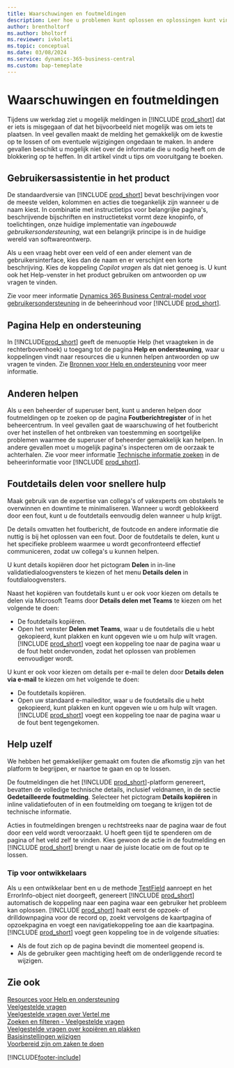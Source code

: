 ```yaml
---
title: Waarschuwingen en foutmeldingen
description: Leer hoe u problemen kunt oplossen en oplossingen kunt vinden voor foutmeldingen wanneer u in Business Central werkt.
author: brentholtorf
ms.author: bholtorf
ms.reviewer: ivkoleti
ms.topic: conceptual
ms.date: 03/08/2024
ms.service: dynamics-365-business-central
ms.custom: bap-temeplate
---
```

# <a name="warnings-and-error-messages"></a>Waarschuwingen en foutmeldingen

Tijdens uw werkdag ziet u mogelijk meldingen in [!INCLUDE [prod_short](includes/prod_short.md)] dat er iets is misgegaan of dat het bijvoorbeeld niet mogelijk was om iets te plaatsen. In veel gevallen maakt de melding het gemakkelijk om de kwestie op te lossen of om eventuele wijzigingen ongedaan te maken. In andere gevallen beschikt u mogelijk niet over de informatie die u nodig heeft om de blokkering op te heffen. In dit artikel vindt u tips om vooruitgang te boeken.  

## <a name="in-product-user-assistance"></a>Gebruikersassistentie in het product

De standaardversie van [!INCLUDE [prod_short](includes/prod_short.md)] bevat beschrijvingen voor de meeste velden, kolommen en acties die toegankelijk zijn wanneer u de naam kiest. In combinatie met instructietips voor belangrijke pagina's, beschrijvende bijschriften en instructietekst vormt deze knopinfo, of toelichtingen, onze huidige implementatie van *ingebouwde gebruikersondersteuning*, wat een belangrijk principe is in de huidige wereld van softwareontwerp.  

Als u een vraag hebt over een veld of een ander element van de gebruikersinterface, kies dan de naam en er verschijnt een korte beschrijving. Kies de koppeling *Copilot vragen* als dat niet genoeg is. U kunt ook het Help-venster in het product gebruiken om antwoorden op uw vragen te vinden.  

Zie voor meer informatie [Dynamics 365 Business Central-model voor gebruikersondersteuning](/dynamics365/business-central/dev-itpro/user-assistance) in de beheerinhoud voor [!INCLUDE [prod_short](includes/prod_short.md)].  

## <a name="help-and-support-page"></a>Pagina Help en ondersteuning

In [!INCLUDE[prod_short](includes/prod_short.md)] geeft de menuoptie Help (het vraagteken in de rechterbovenhoek) u toegang tot de pagina **Help en ondersteuning**, waar u koppelingen vindt naar resources die u kunnen helpen antwoorden op uw vragen te vinden. Zie [Bronnen voor Help en ondersteuning](product-help-and-support.md) voor meer informatie.  

## <a name="help-others"></a>Anderen helpen

Als u een beheerder of superuser bent, kunt u anderen helpen door foutmeldingen op te zoeken op de pagina **Foutberichtregister** of in het beheercentrum. In veel gevallen gaat de waarschuwing of het foutbericht over het instellen of het ontbreken van toestemming en soortgelijke problemen waarmee de superuser of beheerder gemakkelijk kan helpen. In andere gevallen moet u mogelijk pagina's inspecteren om de oorzaak te achterhalen. Zie voor meer informatie [Technische informatie zoeken](/dynamics365/business-central/dev-itpro/administration/manage-technical-support#finding-technical-information) in de beheerinformatie voor [!INCLUDE [prod_short](includes/prod_short.md)].  

## <a name="share-error-details-for-faster-assistance"></a>Foutdetails delen voor snellere hulp

Maak gebruik van de expertise van collega's of vakexperts om obstakels te overwinnen en downtime te minimaliseren. Wanneer u wordt geblokkeerd door een fout, kunt u de foutdetails eenvoudig delen wanneer u hulp krijgt. 

De details omvatten het foutbericht, de foutcode en andere informatie die nuttig is bij het oplossen van een fout. Door de foutdetails te delen, kunt u het specifieke probleem waarmee u wordt geconfronteerd effectief communiceren, zodat uw collega's u kunnen helpen.  

U kunt details kopiëren door het pictogram **Delen** in in-line validatiedialoogvensters te kiezen of het menu **Details delen** in foutdialoogvensters.  

Naast het kopiëren van foutdetails kunt u er ook voor kiezen om details te delen via Microsoft Teams door **Details delen met Teams** te kiezen om het volgende te doen:

* De foutdetails kopiëren.
* Open het venster **Delen met Teams**, waar u de foutdetails die u hebt gekopieerd, kunt plakken en kunt opgeven wie u om hulp wilt vragen. [!INCLUDE [prod_short](includes/prod_short.md)] voegt een koppeling toe naar de pagina waar u de fout hebt ondervonden, zodat het oplossen van problemen eenvoudiger wordt.

U kunt er ook voor kiezen om details per e-mail te delen door **Details delen via e-mail** te kiezen om het volgende te doen:

* De foutdetails kopiëren.
* Open uw standaard e-maileditor, waar u de foutdetails die u hebt gekopieerd, kunt plakken en kunt opgeven wie u om hulp wilt vragen. [!INCLUDE [prod_short](includes/prod_short.md)] voegt een koppeling toe naar de pagina waar u de fout bent tegengekomen.

## <a name="help-yourself"></a>Help uzelf

We hebben het gemakkelijker gemaakt om fouten die afkomstig zijn van het platform te begrijpen, er naartoe te gaan en op te lossen.

De foutmeldingen die het [!INCLUDE [prod_short](includes/prod_short.md)]-platform genereert, bevatten de volledige technische details, inclusief veldnamen, in de sectie **Gedetailleerde foutmelding**. Selecteer het pictogram **Details kopiëren** in inline validatiefouten of in een foutmelding om toegang te krijgen tot de technische informatie.

Acties in foutmeldingen brengen u rechtstreeks naar de pagina waar de fout door een veld wordt veroorzaakt. U hoeft geen tijd te spenderen om de pagina of het veld zelf te vinden. Kies gewoon de actie in de foutmelding en [!INCLUDE [prod_short](includes/prod_short.md)] brengt u naar de juiste locatie om de fout op te lossen.

### <a name="tip-for-developers"></a>Tip voor ontwikkelaars

Als u een ontwikkelaar bent en u de methode [TestField](/dynamics365/business-central/dev-itpro/developer/methods-auto/record/record-testfield-joker-joker-errorinfo-method) aanroept en het ErrorInfo-object niet doorgeeft, genereert [!INCLUDE [prod_short](includes/prod_short.md)] automatisch de koppeling naar een pagina waar een gebruiker het probleem kan oplossen. [!INCLUDE [prod_short](includes/prod_short.md)] haalt eerst de opzoek- of drilldownpagina voor de record op, zoekt vervolgens de kaartpagina of opzoekpagina en voegt een navigatiekoppeling toe aan die kaartpagina. [!INCLUDE [prod_short](includes/prod_short.md)] voegt geen koppeling toe in de volgende situaties:

* Als de fout zich op de pagina bevindt die momenteel geopend is.
* Als de gebruiker geen machtiging heeft om de onderliggende record te wijzigen.

## <a name="see-also"></a>Zie ook

[Resources voor Help en ondersteuning](product-help-and-support.md)  
[Veelgestelde vragen](across-faq.yml)  
[Veelgestelde vragen over Vertel me](ui-search-faq.md)  
[Zoeken en filteren - Veelgestelde vragen](ui-search-filter-faq.yml)  
[Veelgestelde vragen over kopiëren en plakken](faq-copy-paste.yml)  
[Basisinstellingen wijzigen](ui-change-basic-settings.md)  
[Voorbereid zijn om zaken te doen](ui-get-ready-business.md)  

[!INCLUDE[footer-include](includes/footer-banner.md)]
